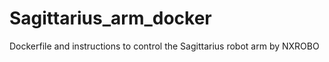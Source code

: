 # Sagittarius_arm_docker
Dockerfile and instructions to control the Sagittarius robot arm by NXROBO
